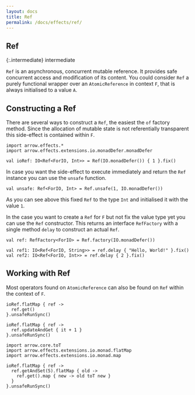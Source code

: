 ```yaml
---
layout: docs
title: Ref
permalink: /docs/effects/ref/
---
```


## Ref

{:.intermediate}
intermediate

`Ref` is an asynchronous, concurrent mutable reference. It provides safe concurrent access and modification of its content.
You could consider `Ref` a purely functional wrapper over an `AtomicReference` in context `F`, that is always initialised to a value `A`.

## Constructing a Ref

There are several ways to construct a `Ref`, the easiest the `of` factory method.
Since the allocation of mutable state is not referentially transparent this side-effect is contained within `F`.

```kotlin:ank:silent
import arrow.effects.*
import arrow.effects.extensions.io.monadDefer.monadDefer

val ioRef: IO<Ref<ForIO, Int>> = Ref(IO.monadDefer()) { 1 }.fix()
```

In case you want the side-effect to execute immediately and return the `Ref` instance you can use the `unsafe` function.

```kotlin:ank:silent
val unsafe: Ref<ForIO, Int> = Ref.unsafe(1, IO.monadDefer())
```

As you can see above this fixed `Ref` to the type `Int` and initialised it with the value `1`.

In the case you want to create a `Ref` for `F` but not fix the value type yet you can use the `Ref` constructor.
This returns an interface `RefFactory` with a single method `delay` to construct an actual `Ref`.

```kotlin:ank:silent
val ref: RefFactory<ForIO> = Ref.factory(IO.monadDefer())

val ref1: IO<Ref<ForIO, String>> = ref.delay { "Hello, World!" }.fix()
val ref2: IO<Ref<ForIO, Int>> = ref.delay { 2 }.fix()
```

## Working with Ref

Most operators found on `AtomicReference` can also be found on `Ref` within the context of `F`.

```kotlin:ank
ioRef.flatMap { ref ->
  ref.get()
}.unsafeRunSync()
```
```kotlin:ank
ioRef.flatMap { ref ->
  ref.updateAndGet { it + 1 }
}.unsafeRunSync()
```
```kotlin:ank
import arrow.core.toT
import arrow.effects.extensions.io.monad.flatMap
import arrow.effects.extensions.io.monad.map

ioRef.flatMap { ref ->
  ref.getAndSet(5).flatMap { old ->
    ref.get().map { new -> old toT new }
  }
}.unsafeRunSync()
```
